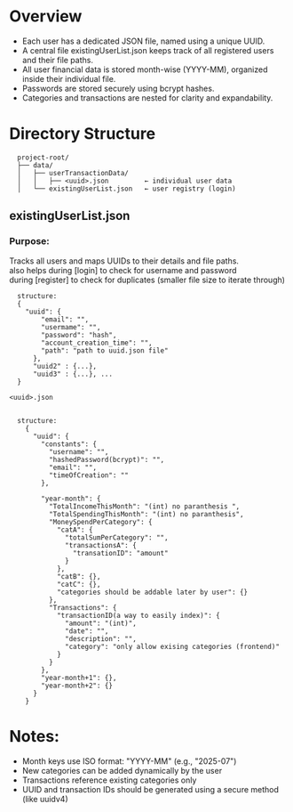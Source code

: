 # Overview
- Each user has a dedicated JSON file, named using a unique UUID.
- A central file existingUserList.json keeps track of all registered users and their file paths.
- All user financial data is stored month-wise (YYYY-MM), organized inside their individual file.
- Passwords are stored securely using bcrypt hashes.
- Categories and transactions are nested for clarity and expandability.

# Directory Structure
```
  project-root/
  ├── data/
  │   ├── userTransactionData/
  │   │   ├── <uuid>.json         ← individual user data
  │   └── existingUserList.json   ← user registry (login)
```

## existingUserList.json
### Purpose:
<p>
Tracks all users and maps UUIDs to their details and file paths. <br>
also helps during [login] to check for username and password <br>
during [register] to check for duplicates (smaller file size to iterate through) <br>
</p>

```
  structure:
  {
    "uuid": {
        "email": "",
        "usermame": "",
        "password": "hash",
        "account_creation_time": "",
        "path": "path to uuid.json file"
      },
      "uuid2" : {...},
      "uuid3" : {...}, ...
  }

<uuid>.json


  structure:
    {
      "uuid": {
        "constants": {
          "username": "",
          "hashedPassword(bcrypt)": "",
          "email": "",
          "timeOfCreation": ""
        },

        "year-month": {
          "TotalIncomeThisMonth": "(int) no paranthesis ",
          "TotalSpendingThisMonth": "(int) no paranthesis",
          "MoneySpendPerCategory": {
            "catA": {
              "totalSumPerCategory": "",
              "transactionsA": {
                "transationID": "amount"
              }
            },
            "catB": {},
            "catC": {},
            "categories should be addable later by user": {}
          },
          "Transactions": {
            "transactionID(a way to easily index)": {
              "amount": "(int)",
              "date": "",
              "description": "",
              "category": "only allow exising categories (frontend)"
            }
          }
        },
        "year-month+1": {},
        "year-month+2": {}
      }
    }
```

# Notes:

- Month keys use ISO format: "YYYY-MM" (e.g., "2025-07")
- New categories can be added dynamically by the user
- Transactions reference existing categories only
- UUID and transaction IDs should be generated using a secure method (like uuidv4)
